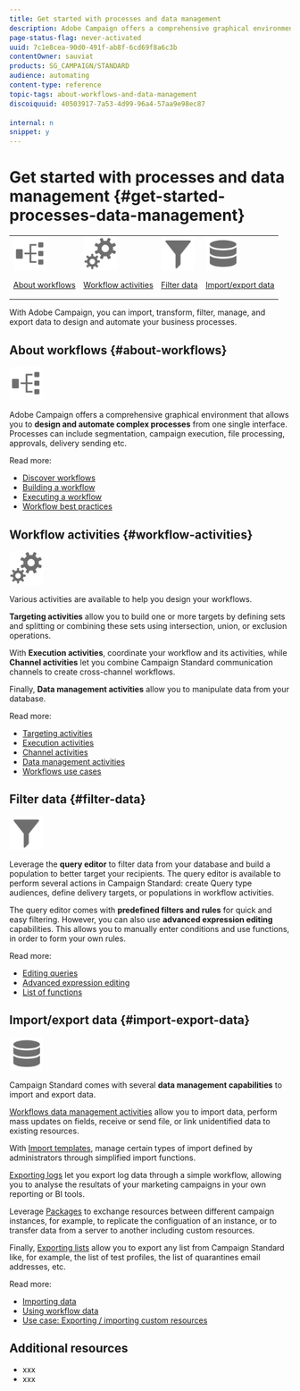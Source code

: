 ```yaml
---
title: Get started with processes and data management
description: Adobe Campaign offers a comprehensive graphical environment that allows you to design and automate processes.
page-status-flag: never-activated
uuid: 7c1e8cea-90d0-491f-ab8f-6cd69f8a6c3b
contentOwner: sauviat
products: SG_CAMPAIGN/STANDARD
audience: automating
content-type: reference
topic-tags: about-workflows-and-data-management
discoiquuid: 40503917-7a53-4d99-96a4-57aa9e98ec87

internal: n
snippet: y
---
```


# Get started with processes and data management {#get-started-processes-data-management}

<table>
<tr>
<td><img src="assets/do-not-localize/icon_workflows.svg" width="60px"><p><a href="#about-workflows">About workflows</a></p></td>
<td><img src="assets/do-not-localize/icon_activities.svg" width="60px"><p><a href="#workflow-activities">Workflow activities</a></p></td><td><img src="assets/do-not-localize/icon_filter.svg" width="60px"><p><a href="#filter-data">Filter data</a></p></td>
<td><img src="assets/do-not-localize/icon_manage.svg" width="60px"><p><a href="#import-export-data">Import/export data</a></p></td></tr>
</table>

With Adobe Campaign, you can import, transform, filter, manage, and export data to design and automate your business processes.

## About workflows {#about-workflows}

<img src="assets/do-not-localize/icon_workflows.svg" width="60px">

Adobe Campaign offers a comprehensive graphical environment that allows you to **design and automate complex processes** from one single interface. Processes can include segmentation, campaign execution, file processing, approvals, delivery sending etc.

Read more:

* [Discover workflows](../../automating/using/workflow-operating-principles.md)
* [Building a workflow](../../automating/using/building-a-workflow.md)
* [Executing a workflow](../../automating/using/executing-a-workflow.md)
* [Workflow best practices](../../automating/using/best-practices-workflows.md)

## Workflow activities {#workflow-activities}

<img src="assets/do-not-localize/icon_activities.svg" width="60px">

Various activities are available to help you design your workflows. 

**Targeting activities** allow you to build one or more targets by defining sets and splitting or combining these sets using intersection, union, or exclusion operations.

With **Execution activities**, coordinate your workflow and its activities, while **Channel activities** let you combine Campaign Standard communication channels to create cross-channel workflows.

Finally, **Data management activities** allow you to manipulate data from your database.

Read more:

* [Targeting activities](../../automating/using/about-targeting-activities.md)
* [Execution activities](../../automating/using/about-execution-activities.md)
* [Channel activities](../../automating/using/about-channel-activities.md)
* [Data management activities](../../automating/using/about-data-management-activities.md)
* [Workflows use cases](../../automating/using/workflow-created-query-with-complement.md)

## Filter data {#filter-data}

<img src="assets/do-not-localize/icon_filter.svg" width="60px">

Leverage the **query editor** to filter data from your database and build a population to better target your recipients. The query editor is available to perform several actions in Campaign Standard: create Query type audiences, define delivery targets, or populations in workflow activities.

The query editor comes with **predefined filters and rules** for quick and easy filtering. However, you can also use **advanced expression editing** capabilities. This allows you to manually enter conditions and use functions, in order to form your own rules.

Read more:

* [Editing queries](../../automating/using/editing-queries.md)
* [Advanced expression editing](../../automating/using/advanced-expression-editing.md)
* [List of functions](../../automating/using/list-of-functions.md)

## Import/export data {#import-export-data}

<img src="assets/do-not-localize/icon_manage.svg" width="60px">

Campaign Standard comes with several **data management capabilities** to import and export data.

[Workflows data management activities](../../automating/using/about-data-management-activities.md) allow you to import data, perform mass updates on fields, receive or send file, or link unidentified data to existing resources.

With [Import templates](../../automating/using/importing-data-with-import-templates.md), manage certain types of import defined by administrators through simplified import functions.

[Exporting logs](../../automating/using/exporting-logs.md) let you export log data through a simple workflow, allowing you to analyse the resultats of your marketing campaigns in your own reporting or BI tools.

Leverage [Packages](../../automating/using/managing-packages.md) to exchange resources between different campaign instances, for example, to replicate the configuation of an instance, or to transfer data from a server to another including custom resources.

Finally, [Exporting lists](../../automating/using/exporting-lists.md) allow you to export any list from Campaign Standard like, for example, the list of test profiles, the list of quarantines email addresses, etc.

Read more:

* [Importing data](../../automating/using/importing-data.md)
* [Using workflow data](../../automating/using/using-workflow-data.md)
* [Use case: Exporting / importing custom resources](../../automating/using/exporting-importing-custom-resources.md)

## Additional resources

* xxx
* xxx
